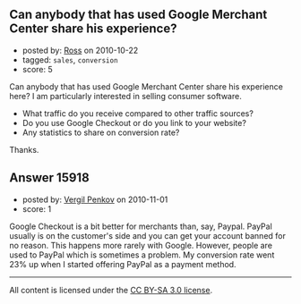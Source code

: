 ## Can anybody that has used Google Merchant Center share his experience?

- posted by: [Ross](https://stackexchange.com/users/-1/1390-ross) on 2010-10-22
- tagged: `sales`, `conversion`
- score: 5

Can anybody that has used Google Merchant Center share his experience here? I am particularly interested in selling consumer software.

- What traffic do you receive compared to other traffic sources?
- Do you use Google Checkout or do you link to your website?
- Any statistics to share on conversion rate?

Thanks.


## Answer 15918

- posted by: [Vergil Penkov](https://stackexchange.com/users/-1/5136-vergil-penkov) on 2010-11-01
- score: 1

Google Checkout is a bit better for merchants than, say, Paypal.
PayPal usually is on the customer's side and you can get your account banned for no reason. This happens more rarely with Google.
However, people are used to PayPal which is sometimes a problem. My conversion rate went 23% up when I started offering PayPal as a payment method.



---

All content is licensed under the [CC BY-SA 3.0 license](https://creativecommons.org/licenses/by-sa/3.0/).
